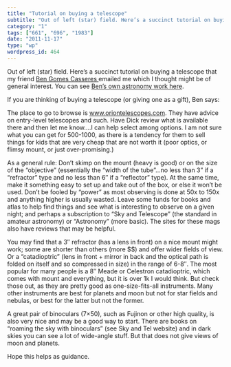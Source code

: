 ```yaml
---
title: "Tutorial on buying a telescope"
subtitle: "Out of left (star) field. Here’s a succinct tutorial on buying a telescope that my friend [Ben Gomes..."
category: "1"
tags: ["661", "696", "1983"]
date: "2011-11-17"
type: "wp"
wordpress_id: 464
---
```

Out of left (star) field. Here’s a succinct tutorial on buying a telescope that my friend [Ben Gomes Casseres ](http://www.linkedin.com/profile/view?id=2741471&authType=name&authToken=8vju&locale=en_US&pvs=pp&trk=ppro_viewmore)emailed me which I thought might be of general interest. You can see [Ben’s own astronomy work here](http://www.alliancestrategy.com/Astro).

If you are thinking of buying a telescope (or giving one as a gift), Ben says:

> 
The place to go to browse is www.oriontelescopes.com. They have advice on entry-level telescopes and such. Have Dick review what is available there and then let me know….I can help select among options. I am not sure what you can get for 500-1000, as there is a tendency for them to sell things for kids that are very cheap that are not worth it (poor optics, or flimsy mount, or just over-promising.)

As a general rule: Don’t skimp on the mount (heavy is good) or on the size of the “objective” (essentially the “width of the tube”…no less than 3” if a “refractor” type and no less than 6″ if a “reflector” type). At the same time, make it something easy to set up and take out of the box, or else it won’t be used. Don’t be fooled by “power” as most observing is done at 50x to 150x and anything higher is usually wasted. Leave some funds for books and atlas to help find things and see what is interesting to observe on a given night; and perhaps a subscription to “Sky and Telescope” (the standard in amateur astronomy) or “Astronomy” (more basic). The sites for these mags also have reviews that may be helpful.

You may find that a 3″ refractor (has a lens in front) on a nice mount might work; some are shorter than others (more $$) and offer wider fields of view. Or a “catadioptric” (lens in front + mirror in back and the optical path is folded on itself and so compressed in size) in the range of 6-8″. The most popular for many people is a 8″ Meade or Celestron catadioptric, which comes with mount and everything, but it is over 1k I would think. But check those out, as they are pretty good as one-size-fits-all instruments. Many other instruments are best for planets and moon but not for star fields and nebulas, or best for the latter but not the former.

A great pair of binoculars (7×50), such as Fujinon or other high quality, is also very nice and may be a good way to start. There are books on “roaming the sky with binoculars” (see Sky and Tel website) and in dark skies you can see a lot of wide-angle stuff. But that does not give views of moon and planets.

Hope this helps as guidance.